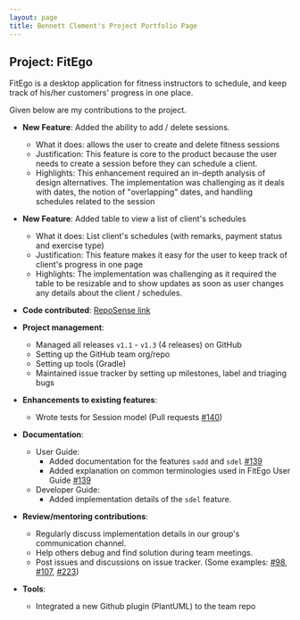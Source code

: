 ```yaml
---
layout: page
title: Bennett Clement's Project Portfolio Page
---
```


## Project: FitEgo

FitEgo is a desktop application for fitness instructors to schedule, and keep track of his/her customers' progress in one place.

Given below are my contributions to the project.

* **New Feature**: Added the ability to add / delete sessions.
  * What it does: allows the user to create and delete fitness sessions
  * Justification: This feature is core to the product because the user needs to create a session before they can schedule a client.
  * Highlights: This enhancement required an in-depth analysis of design alternatives.
  The implementation was challenging as it deals with dates, the notion of "overlapping" dates, and handling schedules related to the session

* **New Feature**: Added table to view a list of client's schedules
  * What it does: List client's schedules (with remarks, payment status and exercise type)
  * Justification: This feature makes it easy for the user to keep track of client's progress in one page
  * Highlights: The implementation was challenging as it required the table to be resizable and to show updates as soon as user changes any details about the client / schedules.

* **Code contributed**: [RepoSense link](https://nus-cs2103-ay2021s1.github.io/tp-dashboard/#breakdown=true&search=&sort=groupTitle&sortWithin=title&since=2020-08-14&timeframe=commit&mergegroup=&groupSelect=groupByRepos&checkedFileTypes=docs~functional-code~test-code~other&tabOpen=true&tabType=authorship&tabAuthor=benclmnt&tabRepo=AY2021S1-CS2103T-T13-3%2Ftp%5Bmaster%5D&authorshipIsMergeGroup=false&authorshipFileTypes=test-code)

* **Project management**:
  * Managed all releases `v1.1` - `v1.3` (4 releases) on GitHub
  * Setting up the GitHub team org/repo
  * Setting up tools (Gradle)
  * Maintained issue tracker by setting up milestones, label and triaging bugs

* **Enhancements to existing features**:
  * Wrote tests for Session model (Pull requests [\#140](https://github.com/AY2021S1-CS2103T-T13-3/tp/pull/140))

* **Documentation**:
  * User Guide:
    * Added documentation for the features `sadd` and `sdel` [\#139](https://github.com/AY2021S1-CS2103T-T13-3/tp/pull/139)
    * Added explanation on common terminologies used in FitEgo User Guide [\#139](https://github.com/AY2021S1-CS2103T-T13-3/tp/pull/139)
  * Developer Guide:
    * Added implementation details of the `sdel` feature.

* **Review/mentoring contributions**:
  * Regularly discuss implementation details in our group's communication channel.
  * Help others debug and find solution during team meetings.
  * Post issues and discussions on issue tracker. (Some examples: 
  [\#98](https://github.com/AY2021S1-CS2103T-T13-3/tp/issues/98), [\#107](https://github.com/AY2021S1-CS2103T-T13-3/tp/issues/107), [\#223](https://github.com/AY2021S1-CS2103T-T13-3/tp/issues/223))

* **Tools**:
  * Integrated a new Github plugin (PlantUML) to the team repo

